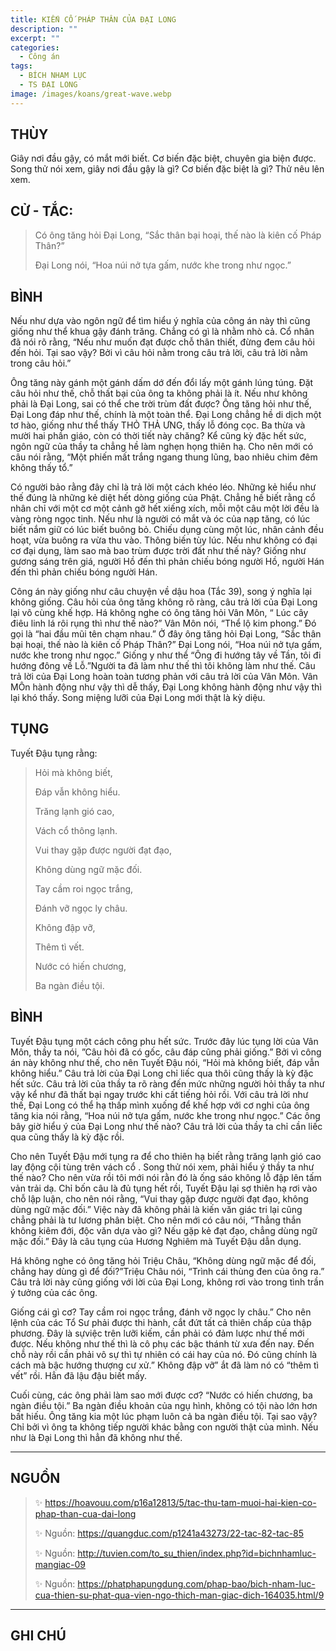 ```yaml
---
title: KIẾN CỐ PHÁP THÂN CỦA ĐẠI LONG
description: ""
excerpt: ""
categories:
  - Công án
tags:
  - BÍCH NHAM LỤC
  - TS ĐẠI LONG
image: /images/koans/great-wave.webp
---
```


## THÙY

Giây nơi đầu gậy, có mắt mới biết. Cơ biến đặc biệt, chuyên gia biện được. Song thử nói xem, giây nơi đầu gậy là gì? Cơ biến đặc biệt là gì? Thử nêu lên xem.

## CỬ - TẮC:

> Có ông tăng hỏi Đại Long, “Sắc thân bại hoại, thế nào là kiên cố Pháp Thân?” 
> 
> Đại Long nói, “Hoa núi nở tựa gấm, nước khe trong như ngọc.”

## BÌNH

Nếu như dựa vào ngôn ngữ để tìm hiểu ý nghĩa của công án này thì cũng giống như thể khua gậy đánh trăng. Chẳng có gì là nhằm nhò cả. Cổ nhân đã nói rõ rằng, “Nếu như muốn đạt được chỗ thân thiết, đừng đem câu hỏi đến hỏi. Tại sao vậy? Bởi vì câu hỏi nằm trong câu trả lời, câu trả lời nằm trong câu hỏi.”

Ông tăng này gánh một gánh dấm dớ đến đổi lấy một gánh lúng túng. Đặt câu hỏi như thế, chỗ thất bại của ông ta không phải là ít. Nếu như không phải là Đại Long, sai có thể che trời trùm đất được? Ông tăng hỏi như thế, Đại Long đáp như thế, chính là một toàn thể. Đại Long chẳng hề di dịch một tơ hào, giống như thể thấy THỎ THẢ ƯNG, thấy lỗ đóng cọc. Ba thừa và mười hai phần giáo, còn có thời tiết này chăng? Kể cũng kỳ đặc hết sức, ngôn ngữ của thầy ta chẳng hề làm nghẹn họng thiên hạ. Cho nên mới có câu nói rằng, “Một phiến mất trắng ngang thung lũng, bao nhiêu chim đêm không thấy tổ.”

Có người bảo rằng đây chỉ là trả lời một cách khéo léo. Những kẻ hiểu như thế đúng là những kẻ diệt hết dòng giống của Phật. Chẳng hề biết rằng cổ nhân chỉ với một cơ một cảnh gỡ hết xiếng xích, mỗi một câu một lời đều là vàng ròng ngọc tinh. Nếu như là người có mắt và óc của nạp tăng, có lúc biết nắm giữ có lúc biết buông bỏ. Chiếu dụng cùng một lúc, nhân cảnh đều hoạt, vừa buông ra vừa thu vào. Thông biến tùy lúc. Nếu như không có đại cơ đại dụng, làm sao mà bao trùm được trời đất như thế này? Giống như gương sáng trên giá, người Hồ đến thì phản chiếu bóng người Hồ, người Hán đến thì phản chiếu bóng người Hán.

Công án này giống như câu chuyện về dậu hoa (Tắc 39), song ý nghĩa lại không giống. Câu hỏi của ông tăng không rõ ràng, câu trả lời của Đại Long lại vô cùng khế hợp. Há không nghe có ông tăng hỏi Vân Môn, “ Lúc cây điêu linh lá rôi rụng thì như thế nào?” Vân Môn nói, “Thể lộ kim phong.” Đó gọi là “hai đầu mũi tên chạm nhau.” Ở đây ông tăng hỏi Đại Long, “Sắc thân bại hoại, thế nào là kiên cố Pháp Thân?” Đại Long nói, “Hoa núi nở tựa gấm, nước khe trong như ngọc.” Giống y như thể “Ông đi hướng tây về Tần, tôi đi hướng đông về Lỗ.”Người ta đã làm như thế thì tôi không làm như thế. Câu trả lời của Đại Long hoàn toàn tương phản với câu trả lời của Vân Môn. Vân MÔn hành động như vậy thì dễ thấy, Đại Long không hành động như vậy thì lại khó thấy. Song miệng lưỡi của Đại Long mới thật là kỳ diệu.

## TỤNG

Tuyết Đậu tụng rằng:

> Hỏi mà không biết,
>
> Đáp vẫn không hiểu.
>
> Trăng lạnh gió cao,
>
> Vách cổ thông lạnh.
>
> Vui thay gặp được người đạt đạo,
>
> Không dùng ngữ mặc đối.
>
> Tay cầm roi ngọc trắng,
>
> Đánh vỡ ngọc ly châu.
>
> Không đập vỡ,
>
> Thêm tì vết.
>
> Nước có hiến chương,
>
> Ba ngàn điều tội.

## BÌNH

Tuyết Đậu tụng một cách công phu hết sức. Trước đây lúc tụng lời của Vân Môn, thầy ta nói, ”Câu hỏi đã có gốc, câu đáp cũng phải giống.” Bởi vì công án này không như thế, cho nên Tuyết Đậu nói, “Hỏi mà không biết, đáp vẫn không hiểu.” Câu trả lời của Đại Long chỉ liếc qua thôi cũng thấy là kỳ đặc hết sức. Câu trả lời của thầy ta rõ ràng đến mức những người hỏi thầy ta như vậy kể như đã thất bại ngay trước khi cất tiếng hỏi rồi. Với câu trả lời như thế, Đại Long có thể hạ thấp mình xuống để khế hợp với cơ nghi của ông tăng kia nói rằng, “Hoa núi nở tựa gấm, nước khe trong như ngọc.” Các ông bây giờ hiểu ý của Đại Long như thế nào? Câu trả lời của thầy ta chỉ cần liếc qua cũng thấy là kỳ đặc rồi.

Cho nên Tuyết Đậu mới tụng ra để cho thiên hạ biết rằng trăng lạnh gió cao lay động cội tùng trên vách cổ . Song thử nói xem, phải hiểu ý thầy ta như thế nào? Cho nên vừa rồi tôi mới nói rằn đó là ống sáo không lỗ đập lên tấm vản trải dạ. Chỉ bốn câu là đủ tụng hết rồi, Tuyết Đậu lại sợ thiên hạ rơi vào chỗ lập luận, cho nên nói rằng, “Vui thay gặp được người đạt đạo, không dùng ngữ mặc đối.” Việc này đã không phải là kiến văn giác tri lại cũng chẳng phải là tư lương phân biệt. Cho nên mới có câu nói, “Thẳng thắn không kiêm đới, độc văn dựa vào gì? Nếu gặp kẻ đạt đạo, chẳng dùng ngữ mặc đối.” Đây là câu tụng của Hương Nghiêm mà Tuyết Đậu dẫn dụng.

Há không nghe có ông tăng hỏi Triệu Châu, “Không dùng ngữ mặc để đối, chẳng hay dùng gì để đối?”Triệu Châu nói, “Trình cái thùng đen của ông ra.” Câu trả lời này cũng giống với lời của Đại Long, không rơi vào trong tình trần ý tưởng của các ông.

Giống cái gì cơ? Tay cầm roi ngọc trắng, đánh vỡ ngọc ly châu.” Cho nên lệnh của các Tổ Sư phải được thi hành, cắt đứt tất cả thiên chấp của thập phương. Đây là sựviệc trên lưỡi kiếm, cần phải có đảm lược như thế mới được. Nếu không như thế thì là cô phụ các bậc thánh từ xưa đến nay. Đến chỗ này rồi cần phải vô sự thì tự nhiên có cái hay của nó. Đó cũng chính là cách mà bậc hướng thượng cư xử.” Không đập vỡ” ắt đã làm nó có “thêm tì vết” rồi. Hẳn đã lậu đậu biết mấy.

Cuối cùng, các ông phải làm sao mới được cơ? “Nước có hiến chương, ba ngàn điều tội.” Ba ngàn điều khoản của ngụ hình, không có tội nào lớn hơn bất hiếu. Ông tăng kia một lúc phạm luôn cả ba ngàn điều tội. Tại sao vậy? Chỉ bởi vì ông ta không tiếp người khác bằng con người thật của mình. Nếu như là Đại Long thì hẳn đã không như thế.

<hr class="blog-rule" />

## NGUỒN

> ✨ https://hoavouu.com/p16a12813/5/tac-thu-tam-muoi-hai-kien-co-phap-than-cua-dai-long
>
> ✨ Nguồn: https://quangduc.com/p1241a43273/22-tac-82-tac-85
>
> ✨ Nguồn: http://tuvien.com/to_su_thien/index.php?id=bichnhamluc-mangiac-09
>
> ✨ Nguồn: https://phatphapungdung.com/phap-bao/bich-nham-luc-cua-thien-su-phat-qua-vien-ngo-thich-man-giac-dich-164035.html/9

<hr class="blog-rule" />

## GHI CHÚ

[^1]: ⭐️ <a href="/masters/ts-dai-long/" target="_blank">🔗 TS ĐẠI LONG</a>
